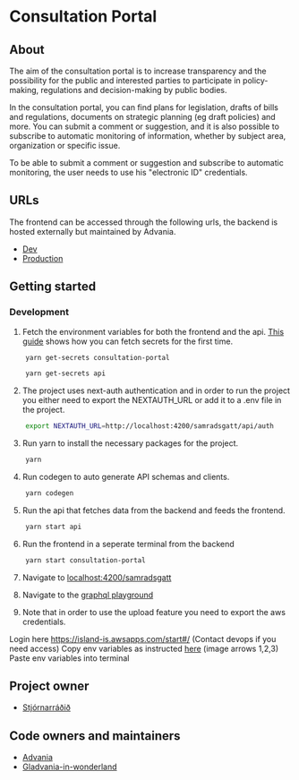 # Consultation Portal

## About

The aim of the consultation portal is to increase transparency and the possibility for the public and interested parties to participate in policy-making, regulations and decision-making by public bodies.

In the consultation portal, you can find plans for legislation, drafts of bills and regulations, documents on strategic planning (eg draft policies) and more. You can submit a comment or suggestion, and it is also possible to subscribe to automatic monitoring of information, whether by subject area, organization or specific issue.

To be able to submit a comment or suggestion and subscribe to automatic monitoring, the user needs to use his "electronic ID" credentials.

## URLs

The frontend can be accessed through the following urls, the backend is hosted externally but maintained by Advania.

- [Dev](https://beta.dev01.devland.is/samradsgatt)
- [Production](https://island.is/samradsgatt)

## Getting started

### Development

1. Fetch the environment variables for both the frontend and the api. [This guide](https://docs.devland.is/repository/aws-secrets#usage-to-fetch-secrets) shows how you can fetch secrets for the first time.

```bash
    yarn get-secrets consultation-portal
```

```bash
    yarn get-secrets api
```

2. The project uses next-auth authentication and in order to run the project you either need to export the NEXTAUTH_URL or add it to a .env file in the project.

```bash
    export NEXTAUTH_URL=http://localhost:4200/samradsgatt/api/auth
```

3. Run yarn to install the necessary packages for the project.

```bash
    yarn
```

4. Run codegen to auto generate API schemas and clients.

```bash
    yarn codegen
```

5. Run the api that fetches data from the backend and feeds the frontend.

```bash
    yarn start api
```

6. Run the frontend in a seperate terminal from the backend

```bash
    yarn start consultation-portal
```

7. Navigate to [localhost:4200/samradsgatt](http://localhost:4200/samradsgatt)

8. Navigate to the [graphql playground](http://localhost:4200/api/graphql)

9. Note that in order to use the upload feature you need to export the aws credentials.

Login here https://island-is.awsapps.com/start#/ (Contact devops if you need access)
Copy env variables as instructed [here](https://docs.devland.is/technical-overview/devops/dockerizing#troubleshooting) (image arrows 1,2,3)
Paste env variables into terminal

## Project owner

- [Stjórnarráðið](https://www.stjornarradid.is)

## Code owners and maintainers

- [Advania](https://www.advania.is)
- [Gladvania-in-wonderland](https://github.com/orgs/island-is/teams/gladvania-in-wonderland)
